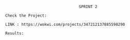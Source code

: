                                             SPRINT 2
  
            Check the Project:

            LINK : https://wokwi.com/projects/347212137885598290
 
            Results:
                    
                    


